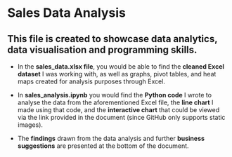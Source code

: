 # Sales Data Analysis
## This file is created to showcase data analytics, data visualisation and programming skills.
- In the **sales_data.xlsx file**, you would be able to find the **cleaned Excel dataset** I was working with, as well as graphs, pivot tables, and heat maps created for analysis purposes through Excel.

- In **sales_analysis.ipynb** you would find the **Python code** I wrote to analyse the data from the aforementioned Excel file, the **line chart** I made using that code, and the **interactive chart** that could be viewed via the link provided in the document (since GitHub only supports static images).

- The **findings** drawn from the data analysis and further **business suggestions** are presented at the bottom of the document.
